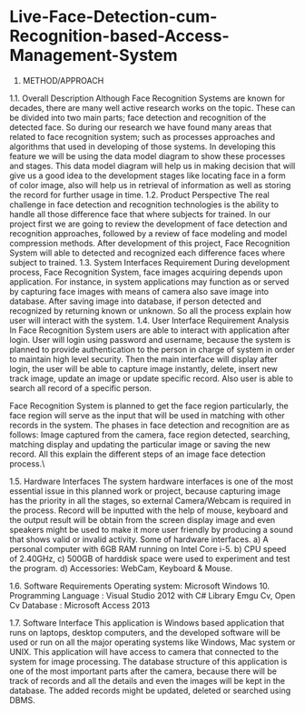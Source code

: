 # Live-Face-Detection-cum-Recognition-based-Access-Management-System
1. METHOD/APPROACH

1.1. Overall Description
Although Face Recognition Systems are known for decades, there are many well active research works on the topic. These can be divided into two main parts; face detection and recognition of the detected face. So during our research we have found many areas that related to face recognition system; such as processes approaches and algorithms that used in developing of those systems. In developing this feature we will be using the data model diagram to show these processes and stages. This data model diagram will help us in making decision that will give us a good idea to the development stages like locating face in a form of color image, also will help us in retrieval of information as well as storing the record for further usage in time.
1.2. Product Perspective
The real challenge in face detection and recognition technologies is the ability to handle all those difference face that where subjects for trained. In our project first we are going to review the development of face detection and recognition approaches, followed by a review of face modeling and model compression methods. After development of this project, Face Recognition System will able to detected and recognized each difference faces where subject to trained.
1.3. System Interfaces Requirement
During development process, Face Recognition System, face images acquiring depends upon application. For instance, in system applications may function as or served by capturing face images with means of camera also save image into database. After saving image into database, if person detected and recognized by returning known or unknown. So all the process explain how user will interact with the system. 
1.4. User Interface Requirement Analysis
In Face Recognition System users are able to interact with application after login. User will login using password and username, because the system is planned to provide authentication to the person in charge of system in order to maintain high level security. Then the main interface will display after login, the user will be able to capture image instantly, delete, insert new track image, update an image or update specific record. Also user is able to search all record of a specific person. 

Face Recognition System is planned to get the face region particularly, the face region will serve as the input that will be used in matching with other records in the system. The phases in face detection and recognition are as follows: Image captured from the camera, face region detected, searching, matching display and updating the particular image or saving the new record. All this explain the different steps of an image face detection process.\

1.5. Hardware Interfaces
The system hardware interfaces is one of the most essential issue in this planned work or project, because capturing image has the priority in all the stages, so external Camera/Webcam is required in the process. Record will be inputted with the help of mouse, keyboard and the output result will be obtain from the screen display image and even speakers might be used to make it more user friendly by producing a sound that shows valid or invalid activity. Some of hardware interfaces.
a) A personal computer with 6GB RAM running on Intel Core i-5.
b) CPU speed of 2.40GHz,
c) 500GB of harddisk space were used to experiment and test the program.
d) Accessories: WebCam, Keyboard & Mouse.

1.6. Software Requirements
Operating system: Microsoft Windows 10.
 Programming Language : Visual Studio 2012 with C#
Library Emgu Cv, Open Cv
Database : Microsoft Access 2013

1.7. Software Interface
This application is Windows based application that runs on laptops, desktop computers, and the developed software will be used or run on all the major operating systems like Windows, Mac system or UNIX. This application will have access to camera that connected to the system for image processing. The database structure of this application is one of the most important parts after the camera, because there will be track of records and all the details and even the images will be kept in the database. The added records might be updated, deleted or searched using DBMS.
